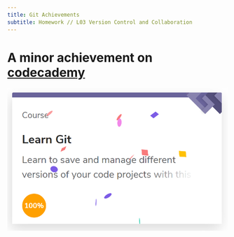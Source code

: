 ```yaml
---
title: Git Achievements
subtitle: Homework // L03 Version Control and Collaboration
---
```

# A minor achievement on [codecademy](https://www.codecademy.com)


<img src="/img/learned_git.png" />

